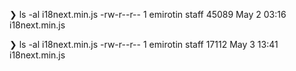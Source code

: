❯ ls -al i18next.min.js
-rw-r--r-- 1 emirotin staff 45089 May 2 03:16 i18next.min.js

❯ ls -al i18next.min.js
-rw-r--r-- 1 emirotin staff 17112 May 3 13:41 i18next.min.js
